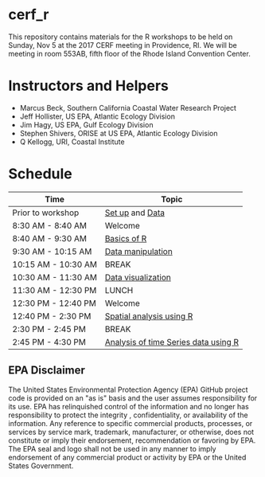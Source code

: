 # cerf_r

This repository contains materials for the R workshops to be held on Sunday, Nov 5 at the 2017 CERF meeting in Providence, RI.  We will be meeting in room 553AB, fifth floor of the Rhode Island Convention Center.

# Instructors and Helpers

- Marcus Beck, Southern California Coastal Water Research Project
- Jeff Hollister, US EPA, Atlantic Ecology Division
- Jim Hagy, US EPA, Gulf Ecology Division
- Stephen Shivers, ORISE at US EPA, Atlantic Ecology Division
- Q Kellogg, URI, Coastal Institute

# Schedule

|Time|Topic|
|----|-----|
|Prior to workshop|[Set up](lessons/set_up.md) and [Data](data.zip)
|8:30 AM - 8:40 AM|Welcome|
|8:40 AM - 9:30 AM|[Basics of R](lessons/basics.md)|
|9:30 AM - 10:15 AM|[Data manipulation](lessons/data_manipulation.md)|
|10:15 AM - 10:30 AM | BREAK |
|10:30 AM - 11:30 AM|[Data visualization](https://USEPA.github.com/cerf_r/lessons/data_viz.html)|
|11:30 AM - 12:30 PM| LUNCH |
|12:30 PM - 12:40 PM|Welcome|
|12:40 PM - 2:30 PM|[Spatial analysis using R](lessons/spatial_analysis.md)|
|2:30 PM - 2:45 PM| BREAK |
|2:45 PM - 4:30 PM|[Analysis of time Series data using R](https://USEPA.github.com/cerf_r/lessons/time_series.html)|

## EPA Disclaimer

The United States Environmental Protection Agency (EPA) GitHub project code is provided on an "as is" basis and the user assumes responsibility for its use. EPA has relinquished control of the information and no longer has responsibility to protect the integrity , confidentiality, or availability of the information. Any reference to specific commercial products, processes, or services by service mark, trademark, manufacturer, or otherwise, does not constitute or imply their endorsement, recommendation or favoring by EPA. The EPA seal and logo shall not be used in any manner to imply endorsement of any commercial product or activity by EPA or the United States Government.